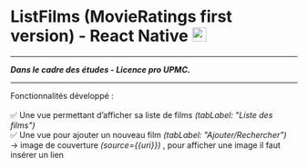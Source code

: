 <h1>ListFilms (MovieRatings first version) - React Native <img style="width:25px; height:25px;" src="https://upload.wikimedia.org/wikipedia/commons/thumb/a/a7/React-icon.svg/1200px-React-icon.svg.png"></img></h1>
<hr>

<b><i>Dans le cadre des études - Licence pro UPMC.</i></b>
<hr>
Fonctionnalités développé :<br><br>
✅  Une vue permettant d’afficher sa liste de films <i>(tabLabel: "Liste des films")</i><br>
✅  Une vue pour ajouter un nouveau film <i>(tabLabel: "Ajouter/Rechercher")</i><br>
  -> image de couverture <i>(source={{uri}})</i> , pour afficher une image il faut insérer un lien <br><br>
